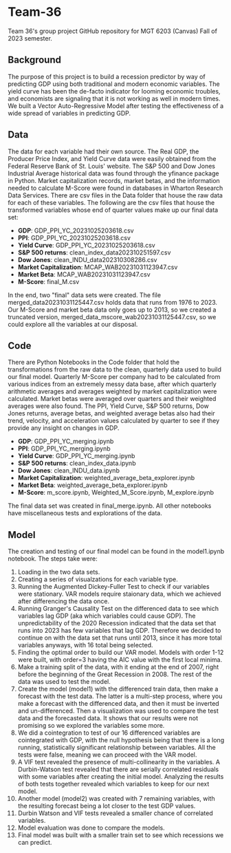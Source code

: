 # Team-36
 Team 36's group project GitHub repository for MGT 6203 (Canvas) Fall of 2023 semester.

## Background
The purpose of this project is to build a recession predictor by way of predicting GDP using both traditional and modern economic variables. The yield curve has been the de-facto indicator for looming economic troubles, and economists are signaling that it is not working as well in modern times. We built a Vector Auto-Regressive Model after testing the effectiveness of a wide spread of variables in predicting GDP.

## Data
The data for each variable had their own source. The Real GDP, the Producer Price Index, and Yield Curve data were easily obtained from the Federal Reserve Bank of St. Louis' website. The S&P 500 and Dow Jones Industrial Average historical data was found through the yfinance package in Python. Market capitalization records, market betas, and the information needed to calculate M-Score were found in databases in  Wharton Research Data Services. There are csv files in the Data folder that house the raw data for each of these variables. The following are the csv files that house the transformed variables whose end of quarter values make up our final data set:

- **GDP**: GDP_PPI_YC_20231025203618.csv
- **PPI**: GDP_PPI_YC_20231025203618.csv
- **Yield Curve**: GDP_PPI_YC_20231025203618.csv
- **S&P 500 returns**: clean_index_data202310251597.csv
- **Dow Jones**:  clean_INDU_data202310308286.csv
- **Market Capitalization**: MCAP_WAB20231031123947.csv
- **Market Beta**: MCAP_WAB20231031123947.csv
- **M-Score**: final_M.csv

In the end, two "final" data sets were created. The file merged_data20231031125447.csv holds data that runs from 1976 to 2023. Our M-Score and market beta data only goes up to 2013, so we created a truncated version,  merged_data_mscore_wab20231031125447.csv, so we could explore all the variables at our disposal.
 

## Code
There are Python Notebooks in the Code folder that hold the transformations from the raw data to the clean, quarterly data used to build our final model. Quarterly M-Score per company had to be calculated from various indices from an extremely messy data base, after which quarterly arithmetic averages and averages weighted by market capitalization were calculated. Market betas were averaged over quarters and their weighted averages were also found. The PPI, Yield Curve, S&P 500 returns, Dow Jones returns, average betas, and weighted average betas also had their trend, velocity, and acceleration values calculated by quarter to see if they provide any insight on changes in GDP.

- **GDP**: GDP_PPI_YC_merging.ipynb
- **PPI**: GDP_PPI_YC_merging.ipynb
- **Yield Curve**: GDP_PPI_YC_merging.ipynb
- **S&P 500 returns**: clean_index_data.ipynb
- **Dow Jones**:  clean_INDU_data.ipynb
- **Market Capitalization**: weighted_average_beta_explorer.ipynb
- **Market Beta**: weighted_average_beta_explorer.ipynb
- **M-Score**: m_score.ipynb,  Weighted_M_Score.ipynb, M_explore.ipynb

The final data set was created in final_merge.ipynb. All other notebooks have miscellaneous tests and explorations of the data.

## Model
The creation and testing of our final model can be found in the model1.ipynb notebook. The steps take were:
1. Loading in the two data sets.
2. Creating a series of visualzations for each variable type.
3. Running the Augmented Dickey-Fuller Test to check if our variables were stationary. VAR models require staionary data, which we achieved after differencing the data once.
4. Running Granger's Causality Test on the differenced data to see which variables lag GDP (aka which variables could cause GDP). The unpredictability of the 2020 Recession indicated that the data set that runs into 2023 has few variables that lag GDP. Therefore we decided to continue on with the data set that runs until 2013, since it has more total variables anyways, with 16 total being selected.
5. Finding the optimal order to build our VAR model. Models with order 1-12 were built, with order=3 having the AIC value with the first local minima.
6. Make a training split of the data, with it ending at the end of 2007, right before the beginning of the Great Recession in 2008. The rest of the data was used to test the model.
7. Create the model (model1) with the differenced train data, then make a forecast with the test data. The latter is a multi-step process, where you make a forecast with the differenced data, and then it must be inverted and un-differenced. Then a visualization was used to compare the test data and the forecasted data. It shows that our results were not promising so we explored the variables some more.
8. We did a cointegration to test of our 16 differenced variables are cointegrated with GDP, with the null hypothesis being that there is a long running, statistically significant relationship between variables. All the tests were false, meaning we can proceed with the VAR model.
9. A VIF test revealed the presence of multi-collinearity in the variables. A Durbin-Watson test revealed that there are serially correlated residuals with some variables after creating the initial model. Analyzing the results of both tests together revealed which variables to keep for our next model.
10. Another model (model2) was created with 7 remaining variables, with the resulting forecast being a lot closer to the test GDP values.
11. Durbin Watson and VIF tests revealed a smaller chance of correlated variables.
12. Model evaluation was done to compare the models.
13. Final model was built with a smaller train set to see which recessions we can predict.


